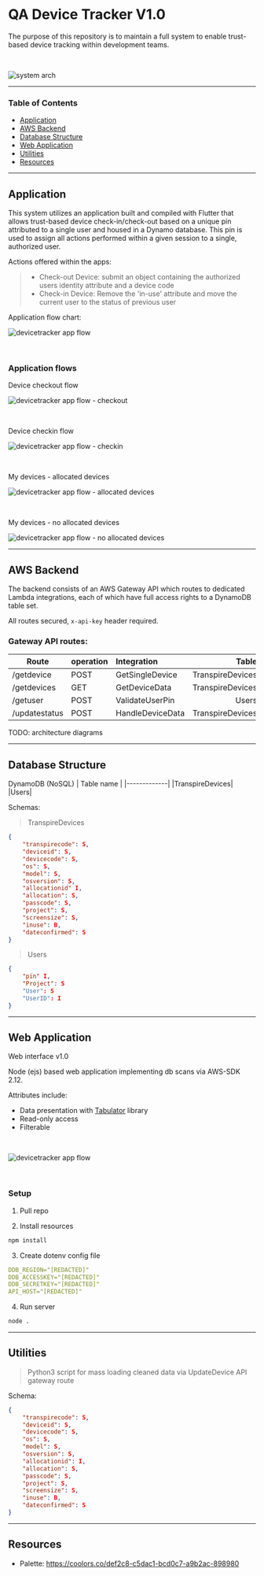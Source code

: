 # QA Device Tracker V1.0

The purpose of this repository is to maintain a full system to enable trust-based device tracking within development teams.

<br/>

![system arch](./assets/readme-assets/arch1.png)

<hr/>

### Table of Contents  
- [Application](#application)  
- [AWS Backend](#aws-backend)  
- [Database Structure](#database-structure)  
- [Web Application](#web-application)  
- [Utilities](#utilities)  
- [Resources](#resources)

<hr/>

## Application

This system utilizes an application built and compiled with Flutter that allows trust-based device check-in/check-out based on a unique pin attributed to a single user and housed in a Dynamo database. This pin is used to assign all actions performed within a given session to a single, authorized user. <br/>

Actions offered within the apps:
> - Check-out Device: submit an object containing the authorized users identity attribute and a device code
> - Check-in Device: Remove the 'in-use' attribute and move the current user to the status of previous user

Application flow chart:

![devicetracker app flow](./assets/devicetrackler-app-flow.png)

<br/>

### Application flows
Device checkout flow
<br/> 

![devicetracker app flow - checkout](./assets/readme-assets/checkout/checkout-flow.png)

<br/> 

Device checkin flow
<br/> 

![devicetracker app flow - checkin](./assets/readme-assets/checkin/checkin-flow.png)

<br/> 

My devices - allocated devices
<br/> 

![devicetracker app flow - allocated devices](./assets/readme-assets/mydevices/mydevices-activedevices.png)

<br/> 

My devices - no allocated devices
<br/> 

![devicetracker app flow - no allocated devices](./assets/readme-assets/mydevices/mydevices-none.png)
<br/> 

<hr/>

## AWS Backend

The backend consists of an AWS Gateway API which routes to dedicated Lambda integrations, each of which have full access rights to a DynamoDB table set.

All routes secured, ```x-api-key``` header required.

### Gateway API routes:
| Route| operation|Integration|Table|
|-------------|:-------|:-------------|-----:|
| /getdevice| POST|GetSingleDevice|TranspireDevices|
| /getdevices| GET|GetDeviceData|TranspireDevices|
| /getuser| POST|ValidateUserPin|Users|
| /updatestatus| POST|HandleDeviceData|TranspireDevices|

TODO: architecture diagrams

<hr/>

## Database Structure

DynamoDB (NoSQL)
| Table name |
|-------------|
|TranspireDevices|
|Users|

Schemas:
> TranspireDevices
```json
{
    "transpirecode": S,
    "deviceid": S,
    "devicecode": S,
    "os": S,
    "model": S,
    "osversion": S,
    "allocationid" I,
    "allocation": S,
    "passcode": S,
    "project": S,
    "screensize": S,
    "inuse": B,
    "dateconfirmed": S
}
```

> Users
```json
{
    "pin" I,
    "Project": S
    "User": S
    "UserID": I
}
```


<hr/>

## Web Application

Web interface v1.0

Node (ejs) based web application implementing db scans via AWS-SDK 2.12.<br/>

Attributes include:
- Data presentation with [Tabulator](http://tabulator.info/) library
- Read-only access
- Filterable
<br/>

![devicetracker app flow](./assets/readme-assets/webui/webui.png)

<br/>

### Setup
1. Pull repo

2. Install resources
```bash
npm install
```

3. Create dotenv config file
```yaml
DDB_REGION="[REDACTED]"
DDB_ACCESSKEY="[REDACTED]"
DDB_SECRETKEY="[REDACTED]"
API_HOST="[REDACTED]"
```

4. Run server
```bash
node .
```

<hr/>

## Utilities

> Python3 script for mass loading cleaned data via UpdateDevice API gateway route

Schema:
```json
{
    "transpirecode": S,
    "deviceid": S,
    "devicecode": S,
    "os": S,
    "model": S,
    "osversion": S,
    "allocationid": I,
    "allocation": S,
    "passcode": S,
    "project": S,
    "screensize": S,
    "inuse": B,
    "dateconfirmed": S
}
```

<hr/>

## Resources

- Palette: https://coolors.co/def2c8-c5dac1-bcd0c7-a9b2ac-898980
